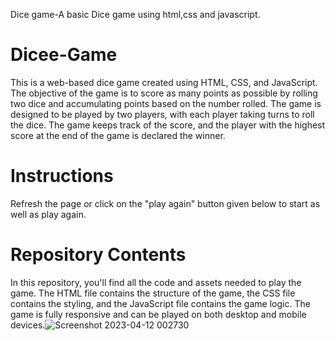 Dice game-A basic Dice game using html,css and javascript.
# Dicee-Game
This is a web-based dice game created using HTML, CSS, and JavaScript. The objective of the game is to score as many points as possible by rolling two dice and accumulating points based on the number rolled. The game is designed to be played by two players, with each player taking turns to roll the dice. The game keeps track of the score, and the player with the highest score at the end of the game is declared the winner.

# Instructions
Refresh the page or click on the "play again" button given below to start as well as play again.

# Repository Contents
In this repository, you'll find all the code and assets needed to play the game. The HTML file contains the structure of the game, the CSS file contains the styling, and the JavaScript file contains the game logic. The game is fully responsive and can be played on both desktop and mobile devices.![Screenshot 2023-04-12 002730](https://user-images.githubusercontent.com/106283743/231262281-847a9677-4e8d-450f-ad2f-86fc6edd2e40.png)
